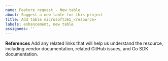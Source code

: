 ```yaml
---
name: Feature request - New table
about: Suggest a new table for this project
title: Add table microsoft365_<resource>
labels: enhancement, new table
assignees: ''
---
```


**References**
Add any related links that will help us understand the resource, including vendor documentation, related GitHub issues, and Go SDK documentation.
